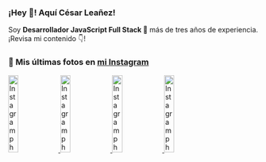 <h3>¡Hey 👋! Aquí César Leañez!</h3>

<p>Soy <strong>Desarrollador JavaScript Full Stack 🚀</strong> más de tres años de experiencia.<br />¡Revisa mi contenido 👇!</p>

### 📸 Mis últimas fotos en [mi Instagram](https://instagram.com/cele)


<a href='https://instagram.com/p/C1UpuSGLQiG' target='_blank'>
  <img width='20%' src='https://scontent-lhr8-2.cdninstagram.com/v/t51.29350-15/412513918_1325803934584302_4400498733289087214_n.jpg?stp=dst-jpg_e15&_nc_ht=scontent-lhr8-2.cdninstagram.com&_nc_cat=106&_nc_ohc=GNTRpPO4ANQQ7kNvgGy_Xd-&edm=APU89FABAAAA&ccb=7-5&oh=00_AYDMzKMjGc30n6UxgMphdo3ucZqRwKofJy5THdXjiNupfA&oe=668E799D&_nc_sid=bc0c2c' alt='Instagram photo' />
</a>
<a href='https://instagram.com/p/CzMY3lzxgmx' target='_blank'>
  <img width='20%' src='https://scontent-lhr6-1.cdninstagram.com/v/t51.29350-15/398916226_819142863293745_2426123683154743297_n.webp?stp=dst-jpg_e35&_nc_ht=scontent-lhr6-1.cdninstagram.com&_nc_cat=109&_nc_ohc=nLDzoRGmz_AQ7kNvgFL-CBH&edm=APU89FABAAAA&ccb=7-5&oh=00_AYDeEHwWIexIo7cqUGiwp6nB1tzC4lamw67WrNy7ODoKuQ&oe=668E788C&_nc_sid=bc0c2c' alt='Instagram photo' />
</a>
<a href='https://instagram.com/p/CygbQv4uqxM' target='_blank'>
  <img width='20%' src='https://scontent-lhr6-1.cdninstagram.com/v/t51.29350-15/391525959_236593062741789_5868561716480810596_n.webp?stp=dst-jpg_e35&_nc_ht=scontent-lhr6-1.cdninstagram.com&_nc_cat=109&_nc_ohc=fYE4C4ijU8wQ7kNvgGpqo6t&edm=APU89FABAAAA&ccb=7-5&oh=00_AYASQ93p6le4GCl9myoHaezmk_uBlCsvk5ui2oqe0MQOqg&oe=668E7EC8&_nc_sid=bc0c2c' alt='Instagram photo' />
</a>
<a href='https://instagram.com/p/CxTmOF6vN8M' target='_blank'>
  <img width='20%' src='https://scontent-lhr6-1.cdninstagram.com/v/t51.29350-15/378565944_323878180141713_8920720304536029091_n.jpg?stp=dst-jpg_e15&_nc_ht=scontent-lhr6-1.cdninstagram.com&_nc_cat=109&_nc_ohc=BZ3GoheSpz0Q7kNvgFrnRHr&edm=APU89FABAAAA&ccb=7-5&oh=00_AYCavOT5mleRaR3KzPuwwmpzT8BumVunkFdsvM3_aT6b4A&oe=668E7892&_nc_sid=bc0c2c' alt='Instagram photo' />
</a>
